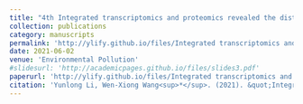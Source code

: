 ```yaml
---
title: "4th Integrated transcriptomics and proteomics revealed the distinct toxicological effects of multi-metal contamination on oysters"
collection: publications
category: manuscripts
permalink: 'http://ylify.github.io/files/Integrated transcriptomics and proteomics revealed the distinct toxicological effects of multi-metal contamination on oysters.pdf'
date: 2021-06-02
venue: 'Environmental Pollution'
#slidesurl: 'http://academicpages.github.io/files/slides3.pdf'
paperurl: 'http://ylify.github.io/files/Integrated transcriptomics and proteomics revealed the distinct toxicological effects of multi-metal contamination on oysters.pdf'
citation: 'Yunlong Li, Wen-Xiong Wang<sup>*</sup>. (2021). &quot;Integrated transcriptomics and proteomics revealed the distinct toxicological effects of multi-metal contamination on oysters&quot; <i>Environmental Pollution</i>. 284: 117533.'
---
```

